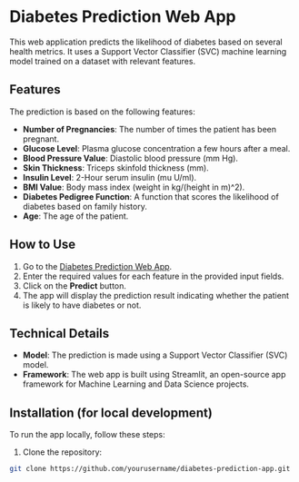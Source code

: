 # Diabetes Prediction Web App

This web application predicts the likelihood of diabetes based on several health metrics. It uses a Support Vector Classifier (SVC) machine learning model trained on a dataset with relevant features.

## Features

The prediction is based on the following features:
- **Number of Pregnancies**: The number of times the patient has been pregnant.
- **Glucose Level**: Plasma glucose concentration a few hours after a meal.
- **Blood Pressure Value**: Diastolic blood pressure (mm Hg).
- **Skin Thickness**: Triceps skinfold thickness (mm).
- **Insulin Level**: 2-Hour serum insulin (mu U/ml).
- **BMI Value**: Body mass index (weight in kg/(height in m)^2).
- **Diabetes Pedigree Function**: A function that scores the likelihood of diabetes based on family history.
- **Age**: The age of the patient.

## How to Use

1. Go to the [Diabetes Prediction Web App](https://zscdn5cwzjmhmxjntf62si.streamlit.app/).
2. Enter the required values for each feature in the provided input fields.
3. Click on the **Predict** button.
4. The app will display the prediction result indicating whether the patient is likely to have diabetes or not.

## Technical Details

- **Model**: The prediction is made using a Support Vector Classifier (SVC) model.
- **Framework**: The web app is built using Streamlit, an open-source app framework for Machine Learning and Data Science projects.

## Installation (for local development)

To run the app locally, follow these steps:

1. Clone the repository:

```sh
git clone https://github.com/yourusername/diabetes-prediction-app.git
